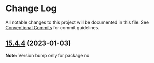 # Change Log

All notable changes to this project will be documented in this file.
See [Conventional Commits](https://conventionalcommits.org) for commit guidelines.

## [15.4.4](https://github.com/nrwl/nx/compare/15.4.3...15.4.4) (2023-01-03)

**Note:** Version bump only for package nx
